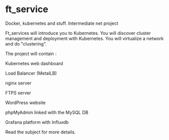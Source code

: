 # ft_service
Docker, kubernetes and stuff. Intermediate net project

Ft_services will introduce you to Kubernetes. You will discover cluster management and deployment with Kubernetes. You will virtualize a network and do "clustering".



The project will contain :


Kubernetes web dashboard

Load Balancer (MetalLB)

nginx server

FTPS server

WordPress website

phpMyAdmin linked with the MySQL DB

Grafana platform with Influxdb



Read the subject for more details.
